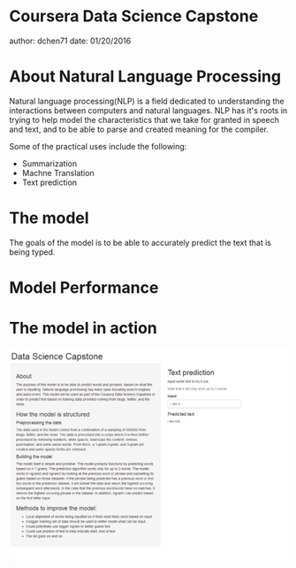 Coursera Data Science Capstone
========================================================
author: dchen71
date: 01/20/2016

About Natural Language Processing
========================================================

Natural language processing(NLP) is a field dedicated to understanding the interactions between computers and natural languages. NLP has it's roots in trying to help model the characteristics that we take for granted in speech and text, and to be able to parse and created meaning for the compiler. 

Some of the practical uses include the following:
* Summarization
* Machne Translation
* Text prediction


The model
========================================================

The goals of the model is to be able to accurately predict the text that is being typed. 

Model Performance
========================================================



The model in action
========================================================

![Shiny App](model_pres-figure/img.png "Shinyapp Picture")

